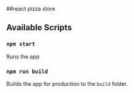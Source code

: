 ##react pizza store

## Available Scripts
### `npm start`

Runs the app 

### `npm run build`

Builds the app for production to the `build` folder.
